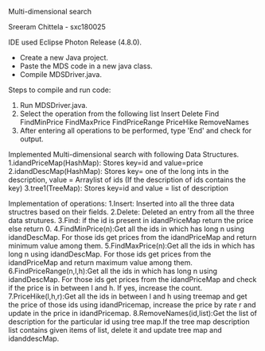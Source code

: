 Multi-dimensional search

Sreeram Chittela - sxc180025

IDE used Eclipse Photon Release (4.8.0).

- Create a new Java project.
- Paste the MDS code in a new java class.
- Compile MDSDriver.java.

Steps to compile and run code:
1. Run MDSDriver.java.
2. Select the operation from the following list 
	Insert
	Delete
	Find
	FindMinPrice
	FindMaxPrice
	FindPriceRange
	PriceHike
	RemoveNames
3. After entering all operations to be performed, type 'End' and check for output.

Implemented Multi-dimensional search with following Data Structures.
1.idandPriceMap(HashMap): Stores key=id and value=price
2.idandDescMap(HashMap): Stores key= one of the long ints in the description,
			 value = Arraylist of ids (If the description of ids 
			 contains the key)
3.tree1(TreeMap): Stores key=id and value = list of description

Implementation of operations:
1.Insert: Inserted into all the three data structres based on their fields.
2.Delete: Deleted an entry from all the three data strutures.
3.Find: if the id is present in idandPriceMap return the price else
return 0.
4.FindMinPrice(n):Get all the ids in which has long n using idandDescMap.
For those ids get prices from the idandPriceMap and return minimum value among them.
5.FindMaxPrice(n):Get all the ids in which has long n using idandDescMap.
For those ids get prices from the idandPriceMap and return maximum value among them.
6.FindPriceRange(n,l,h):Get all the ids in which has long n using idandDescMap.
For those ids get prices from the idandPriceMap and check if the price is in between l and h. If yes, increase the count.
7.PriceHike(l,h,r):Get all the ids in between l and h using treemap and get the price of those ids using idandPricemap, increase the price by rate r and update in the price in idandPricemap.
8.RemoveNames(id,list):Get the list of description for the particular id using tree map.If the tree map description list contains given items of list, delete it and update tree map and idanddescMap.
